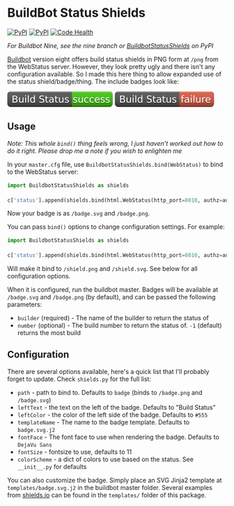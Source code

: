 # BuildBot Status Shields

[![PyPI](http://img.shields.io/pypi/v/BuildbotEightStatusShields.svg)](https://pypi.python.org/pypi/BuildbotEightStatusShields)
[![PyPI](http://img.shields.io/pypi/l/BuildbotEightStatusShields.svg)](https://pypi.python.org/pypi/BuildbotEightStatusShields)
[![Code Health](https://landscape.io/github/thefinn93/BuildbotStatusShields/eight/landscape.svg)](https://landscape.io/github/thefinn93/BuildbotStatusShields/eight)

*For Buildbot Nine, see the nine branch or
[BuildbotStatusShields](https://pypi.python.org/pypi/BuildbotStatusShields) on
PyPI*


[Buildbot](http://buildbot.org) version eight offers build status shields in PNG
form at `/png` from the WebStatus server. However, they look pretty ugly and
there isn't any configuration available. So I made this here thing to allow
expanded use of the status shield/badge/thing. The include badges look like:

![Build Status](examples/success.svg)
![Build Statue](examples/failure.svg)

## Usage

*Note: This whole `bind()` thing feels wrong, I just haven't worked out how to
do it right. Please drop me a note if you wish to enlighten me*

In your `master.cfg` file, use `BuildbotStatusShields.bind(WebStatus)` to bind
to the WebStatus server:

```python
import BuildbotStatusShields as shields

c['status'].append(shields.bind(html.WebStatus(http_port=8010, authz=authz_cfg)))
```

Now your badge is as `/badge.svg` and `/badge.png`.

You can pass `bind()` options to change configuration settings. For example:
```python
import BuildbotStatusShields as shields

c['status'].append(shields.bind(html.WebStatus(http_port=8010, authz=authz_cfg), path="shield"))
```

Will make it bind to `/shield.png` and `/shield.svg`. See below for all
configuration options.


When it is configured, run the buildbot master. Badges will be available at
`/badge.svg` and `/badge.png` (by default), and can be passed the following
parameters:

* `builder` (required) - The name of the builder to return the status of
* `number` (optional) - The build number to return the status of. `-1` (default)
returns the most build

## Configuration
There are several options available, here's a quick list that I'll probably
forget to update. Check `shields.py` for the full list:

* `path` - path to bind to. Defaults to `badge` (binds to `/badge.png` and `/badge.svg`)
* `leftText` - the text on the left of the badge. Defaults to "Build Status"
* `leftColor` - the color of the left side of the badge. Defaults to `#555`
* `templateName` - The name to the badge template. Defaults to `badge.svg.j2`
* `fontFace` - The font face to use when rendering the badge. Defaults to `DejaVu Sans`
* `fontSize` - fontsize to use, defaults to 11
* `colorScheme` - a dict of colors to use based on the status. See `__init__.py` for defaults

You can also customize the badge. Simply place an SVG Jinja2 template at
`templates/badge.svg.j2` in the buildbot master folder. Several examples from
[shields.io](http://shields.io) can be found in the `templates/` folder of this
package.
